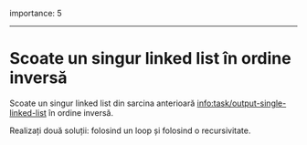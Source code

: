 importance: 5

---

# Scoate un singur linked list în ordine inversă

Scoate un singur linked list din sarcina anterioară <info:task/output-single-linked-list> în ordine inversă.

Realizați două soluții: folosind un loop și folosind o recursivitate.

